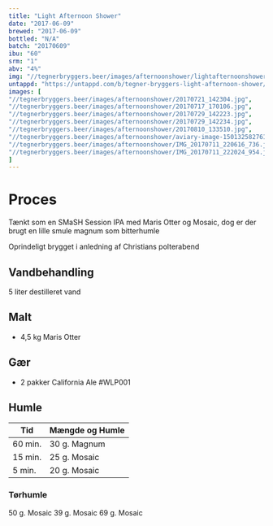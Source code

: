 ```yaml
---
title: "Light Afternoon Shower"
date: "2017-06-09"
brewed: "2017-06-09"
bottled: "N/A"
batch: "20170609"
ibu: "60"
srm: "1"
abv: "4%"
img: "//tegnerbryggers.beer/images/afternoonshower/lightafternoonshower.jpg"
untappd: "https://untappd.com/b/tegner-bryggers-light-afternoon-shower/2193512"
images: [
"//tegnerbryggers.beer/images/afternoonshower/20170721_142304.jpg",
"//tegnerbryggers.beer/images/afternoonshower/20170717_170106.jpg",
"//tegnerbryggers.beer/images/afternoonshower/20170729_142223.jpg",
"//tegnerbryggers.beer/images/afternoonshower/20170729_142234.jpg",
"//tegnerbryggers.beer/images/afternoonshower/20170810_133510.jpg",
"//tegnerbryggers.beer/images/afternoonshower/aviary-image-1501325827610.jpg",
"//tegnerbryggers.beer/images/afternoonshower/IMG_20170711_220616_736.jpg",
"//tegnerbryggers.beer/images/afternoonshower/IMG_20170711_222024_954.jpg"
]
---
```


# Proces

Tænkt som en SMaSH Session IPA med Maris Otter og Mosaic, dog er der brugt en lille smule magnum som bitterhumle

Oprindeligt brygget i anledning af Christians polterabend

## Vandbehandling

5 liter destilleret vand

## Malt

* 4,5 kg Maris Otter

## Gær

* 2 pakker California Ale #WLP001

## Humle

| Tid     | Mængde og Humle |
| ------- | --------------- |
| 60 min. | 30 g. Magnum    |
| 15 min. | 25 g. Mosaic    |
| 5 min.  | 20 g. Mosaic    |

### Tørhumle

50 g. Mosaic
39 g. Mosaic
69 g. Mosaic
